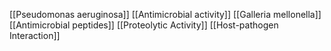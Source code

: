 [[Pseudomonas aeruginosa]]
[[Antimicrobial activity]]
[[Galleria mellonella]]
[[Antimicrobial peptides]]
[[Proteolytic Activity]]
[[Host-pathogen Interaction]]
